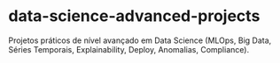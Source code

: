 # data-science-advanced-projects
Projetos práticos de nível avançado em Data Science (MLOps, Big Data, Séries Temporais, Explainability, Deploy, Anomalias, Compliance).
